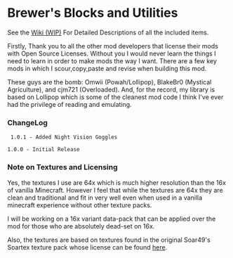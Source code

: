 # Brewer's Blocks and Utilities

See the [Wiki (WIP)](https://github.com/BrewingCoder/BrewBlocks/wiki) For Detailed Descriptions of all the included items.

Firstly, Thank you to all the other mod developers that license their mods with Open Source
Licenses.  Without you I would never learn the things I need to learn in order to make mods the
way I want.  There are a few key mods in which I scour,copy,paste and revise when building this mod.

These guys are the bomb: Omwii (Powah/Lollipop), 
BlakeBr0 (Mystical Agriculture), and cjm721 (Overloaded). And, for the record,
 my library is based on Lollipop which is some of the cleanest mod code I think I've ever had the privilege of reading and emulating.
 
 ### ChangeLog
 
` 1.0.1 - Added Night Vision Goggles`

 `1.0.0 - Initial Release ` 
  
  ### Note on Textures and Licensing
  Yes, the textures I use are 64x which is much higher resolution than the 16x of vanilla Minecraft.  However 
  I feel that while the textures are 64x they are clean and traditional and fit in 
  very well even when used in a vanilla minecraft experience without other texture packs.  
  
  I will be working on a 16x variant data-pack that can be applied over the mod for those who
  are absolutely dead-set on 16x.
  
  Also, the textures are based on textures found in the original Soar49's Soartex texture pack
  whose license can be found [here](https://soartex.net/license/).

